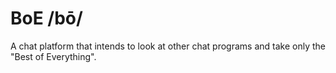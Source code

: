 # BoE /bō/

A chat platform that intends to look at other chat programs and take only the "Best of Everything".
